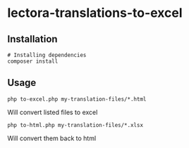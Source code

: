 # lectora-translations-to-excel

## Installation

```
# Installing dependencies
composer install
```

## Usage
```
php to-excel.php my-translation-files/*.html
```
Will convert listed files to excel

```
php to-html.php my-translation-files/*.xlsx
```
Will convert them back to html
